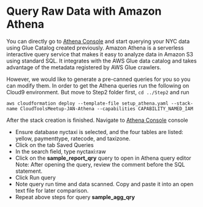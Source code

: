 # Query Raw Data with Amazon Athena

You can directly go to [Athena Console](https://console.aws.amazon.com/athena/home?force&region=us-east-1#query) and start querying your NYC data using Glue Catalog created previously. Amazon Athena is a serverless interactive query service that makes it easy to analyze data in Amazon S3 using standard SQL. It integrates with the AWS Glue data catalog and takes advantage of the metadata registered by AWS Glue crawlers.

However, we would like to generate a pre-canned queries for you so you can modify them. In order to get the Athena queries run the following on Cloud9 environment. But move to Step2 folder first, ```cd ../Step2``` and run

```aws cloudformation deploy --template-file setup_athena.yaml --stack-name CloudToolsMeetup-JAN-Athena --capabilities CAPABILITY_NAMED_IAM```

After the stack creation is finished. Navigate to [Athena Console](https://console.aws.amazon.com/athena/home?force&region=us-east-1#query) console

- Ensure database nyctaxi is selected, and the four tables are listed: yellow, paymenttype, ratecode, and taxizone.
- Click on the tab Saved Queries
- In the search field, type nyctaxi:raw
- Click on the **sample_report_qry** query to open in Athena query editor Note: After opening the query, review the comment before the SQL statement.
- Click Run query
- Note query run time and data scanned. Copy and paste it into an open text file for later comparison.
- Repeat above steps for query **sample_agg_qry**